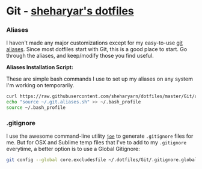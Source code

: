 
Git - [sheharyar's dotfiles](https://github.com/sheharyarn/dotfiles)
====================================================================

### Aliases

I haven't made any major customizations except for my easy-to-use [git aliases](https://github.com/sheharyarn/dotfiles/blob/master/Git/aliases.sh). Since most dotfiles start with Git, this is a good place to start. Go through the aliases, and keep/modify those you find useful.

__Aliases Installation Script:__

These are simple bash commands I use to set up my aliases on any system I'm working on temporarily.

```bash
curl https://raw.githubusercontent.com/sheharyarn/dotfiles/master/Git/aliases.sh > ~/.git.aliases.sh
echo "source ~/.git.aliases.sh" >> ~/.bash_profile
source ~/.bash_profile
```

### .gitignore

I use the awesome command-line utility [`joe`](https://github.com/karan/joe) to generate `.gitignore` files for me. But for OSX and Sublime temp files that I've to add to my `.gitignore` everytime, a better option is to use a Global Gitignore:

```bash
git config --global core.excludesfile ~/.dotfiles/Git/.gitignore.global
```


